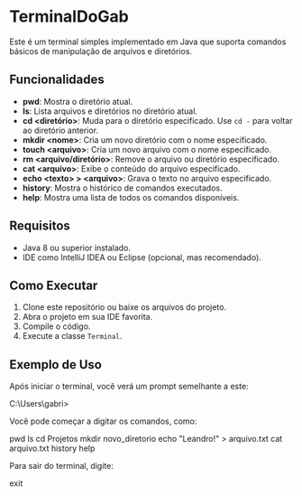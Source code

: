 # TerminalDoGab

Este é um terminal simples implementado em Java que suporta comandos básicos de manipulação de arquivos e diretórios.

## Funcionalidades

- **pwd**: Mostra o diretório atual.
- **ls**: Lista arquivos e diretórios no diretório atual.
- **cd \<diretório\>**: Muda para o diretório especificado. Use `cd -` para voltar ao diretório anterior.
- **mkdir \<nome\>**: Cria um novo diretório com o nome especificado.
- **touch \<arquivo\>**: Cria um novo arquivo com o nome especificado.
- **rm \<arquivo/diretório\>**: Remove o arquivo ou diretório especificado.
- **cat \<arquivo\>**: Exibe o conteúdo do arquivo especificado.
- **echo \<texto\> > \<arquivo\>**: Grava o texto no arquivo especificado.
- **history**: Mostra o histórico de comandos executados.
- **help**: Mostra uma lista de todos os comandos disponíveis.

## Requisitos

- Java 8 ou superior instalado.
- IDE como IntelliJ IDEA ou Eclipse (opcional, mas recomendado).

## Como Executar

1. Clone este repositório ou baixe os arquivos do projeto.
2. Abra o projeto em sua IDE favorita.
3. Compile o código.
4. Execute a classe `Terminal`.

## Exemplo de Uso

Após iniciar o terminal, você verá um prompt semelhante a este:

C:\Users\gabri>

Você pode começar a digitar os comandos, como:

pwd
ls
cd Projetos
mkdir novo_diretorio
echo "Leandro!" > arquivo.txt
cat arquivo.txt
history
help

Para sair do terminal, digite:

exit
